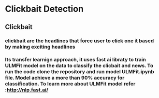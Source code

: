 # Clickbait Detection
## Clickbait 
### clickbait are the headlines that force user to click one it based by making exciting headlines 
### Its transfer learnign approach, it uses fast ai libraty to train ULMFit model on the data to classify the clicbait and news. To run the code clone the repository and run model ULMFit.ipynb file. Model achieve a more than 90% accuracy for classification. To learn more about ULMFit model refer :http://nlp.fast.ai/ 